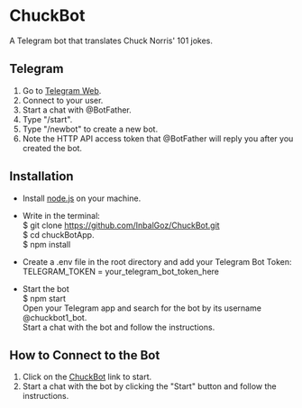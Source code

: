 # ChuckBot
A Telegram bot that translates Chuck Norris' 101 jokes.

## Telegram
1. Go to [Telegram Web](https://web.telegram.org/k/).<br/>
2. Connect to your user.<br/>
3. Start a chat with @BotFather.<br/>
4. Type "/start".<br/>
5. Type "/newbot" to create a new bot.<br/>
6. Note the HTTP API access token that @BotFather will reply you after you created the bot.<br/>

## Installation
- Install [node.js](https://nodejs.org/en) on your machine.<br/>

- Write in the terminal:<br/>
$ git clone https://github.com/InbalGoz/ChuckBot.git <br/> 
$ cd chuckBotApp. <br/> 
$ npm install<br/>

- Create a .env file in the root directory and add your Telegram Bot Token:<br/>
  TELEGRAM_TOKEN = your_telegram_bot_token_here<br/>
  
- Start the bot<br/>
  $ npm start<br/>
Open your Telegram app and search for the bot by its username @chuckbot1_bot.<br/>
Start a chat with the bot and follow the instructions.

## How to Connect to the Bot
1. Click on the [ChuckBot](https://t.me/chuckbot1_bot?start=Hello) link to start.
2. Start a chat with the bot by clicking the "Start" button and follow the instructions.
   
